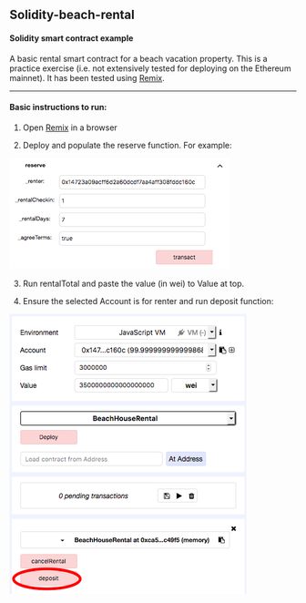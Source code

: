 ## Solidity-beach-rental

#### Solidity smart contract example

A basic rental smart contract for a beach vacation property. This is a practice exercise (i.e. not extensively tested for deploying on the Ethereum mainnet). It has been tested using [Remix](https://remix.ethereum.org).

----
#### Basic instructions to run:
1) Open [Remix](https://remix.ethereum.org) in a browser

2) Deploy and populate the reserve function. For example:

![reserve](reserve.png)

3) Run rentalTotal and paste the value (in wei) to Value at top.

4) Ensure the selected Account is for renter and run deposit function:

![deposit](deposit.png)
